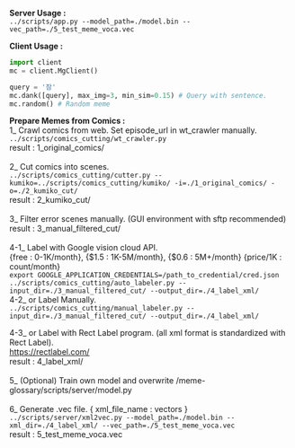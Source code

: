 <b>Server Usage :</b><br>
```../scripts/app.py --model_path=./model.bin --vec_path=./5_test_meme_voca.vec```

<b>Client Usage :</b> <br>
```python
import client
mc = client.MgClient()

query = '잠'
mc.dank([query], max_img=3, min_sim=0.15) # Query with sentence.
mc.random() # Random meme
```

<b>Prepare Memes from Comics :</b><br>
1_ Crawl comics from web. Set episode_url in wt_crawler manually.</br>
```../scripts/comics_cutting/wt_crawler.py```
<br>
result : 1_original_comics/ <br>
<br>
2_ Cut comics into scenes.<br>
```../scripts/comics_cutting/cutter.py --kumiko=../scripts/comics_cutting/kumiko/ -i=./1_original_comics/ -o=./2_kumiko_cut/```
<br>
result : 2_kumiko_cut/<br>
<br>
3_ Filter error scenes manually. (GUI environment with sftp recommended) <br>
result : 3_manual_filtered_cut/<br>
<br>
4-1_ Label with Google vision cloud API. <br>
{free : 0-1K/month}, {$1.5 : 1K-5M/month}, {$0.6 : 5M+/month} {price/1K : count/month} <br>
```export GOOGLE_APPLICATION_CREDENTIALS=/path_to_credential/cred.json```
<br>
```../scripts/comics_cutting/auto_labeler.py --input_dir=./3_manual_filtered_cut/ --output_dir=./4_label_xml/```
<br>
4-2_ or Label Manually. <br>
```../scripts/comics_cutting/manual_labeler.py --input_dir=./3_manual_filtered_cut/ --output_dir=./4_label_xml/```
<br>

4-3_ or Label with Rect Label program. (all xml format is standardized with Rect Label).<br>
https://rectlabel.com/ <br>
result : 4_label_xml/ <br>
<br>
5_ (Optional) Train own model and overwrite /meme-glossary/scripts/server/model.py <br>
<br>
6_ Generate .vec file. { xml_file_name : vectors } <br>
```../scripts/server/xml2vec.py --model_path=./model.bin --xml_dir=./4_label_xml/ --vec_path=./5_test_meme_voca.vec```
<br>
result : 5_test_meme_voca.vec
